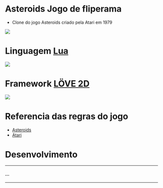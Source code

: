 # **Asteroids** Jogo de fliperama

- Clone do jogo Asteroids criado pela Atari em 1979

![](https://1hitgames.com/wp-content/uploads/2020/08/AsteroidsClassico-600x420-1.png)

# **Linguagem [Lua][Linguagem Lua]**

![](https://www.lua.org/images/luaa.gif)

# **Framework [LÖVE 2D][Framework Love 2D]**

![](https://i.imgur.com/8cWgxgQ.png)

# Referencia das regras do jogo

- [Asteroids][wikipedia]
- [Atari][Atari]

[Linguagem Lua]:https://www.lua.org/home.html
[Framework Love 2D]:https://love2d.org/
[wikipedia]:https://en.wikipedia.org/wiki/Asteroids_(video_game)
[Atari]:https://datassette.nyc3.cdn.digitaloceanspaces.com/manuais/asteroids.pdf

# **Desenvolvimento**

---
#### ...
---